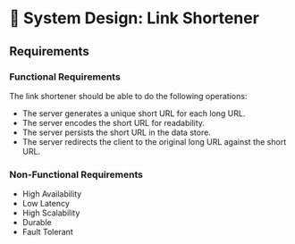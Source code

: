 # 🌈 System Design: Link Shortener

## Requirements

### Functional Requirements

The link shortener should be able to do the following operations:

- The server generates a unique short URL for each long URL.
- The server encodes the short URL for readability.
- The server persists the short URL in the data store.
- The server redirects the client to the original long URL against the short URL.

### Non-Functional Requirements

- High Availability
- Low Latency
- High Scalability
- Durable
- Fault Tolerant
